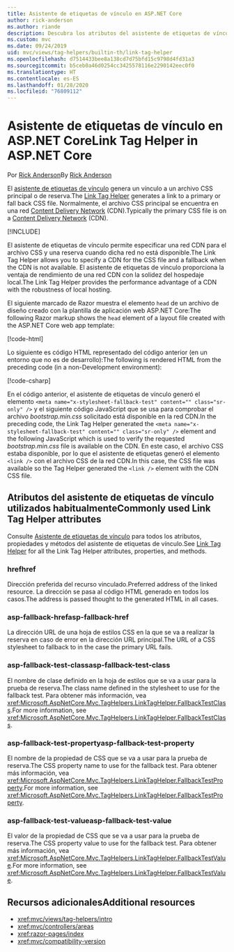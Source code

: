 ```yaml
---
title: Asistente de etiquetas de vínculo en ASP.NET Core
author: rick-anderson
ms.author: riande
description: Descubra los atributos del asistente de etiquetas de vínculo de ASP.NET Core y el papel que desempeña cada atributo al ampliar el comportamiento de la etiqueta de vínculo de código HTML.
ms.custom: mvc
ms.date: 09/24/2019
uid: mvc/views/tag-helpers/builtin-th/link-tag-helper
ms.openlocfilehash: d7514433bee8a138cd7d75bfd15c9798d4fd31a3
ms.sourcegitcommit: b5ceb0a46d0254cc3425578116e2290142eec0f0
ms.translationtype: HT
ms.contentlocale: es-ES
ms.lasthandoff: 01/28/2020
ms.locfileid: "76809112"
---
```

# <a name="link-tag-helper-in-aspnet-core"></a><span data-ttu-id="87538-103">Asistente de etiquetas de vínculo en ASP.NET Core</span><span class="sxs-lookup"><span data-stu-id="87538-103">Link Tag Helper in ASP.NET Core</span></span>

<span data-ttu-id="87538-104">Por [Rick Anderson](https://twitter.com/RickAndMSFT)</span><span class="sxs-lookup"><span data-stu-id="87538-104">By [Rick Anderson](https://twitter.com/RickAndMSFT)</span></span>

<span data-ttu-id="87538-105">El [asistente de etiquetas de vínculo](xref:Microsoft.AspNetCore.Mvc.TagHelpers.LinkTagHelper) genera un vínculo a un archivo CSS principal o de reserva.</span><span class="sxs-lookup"><span data-stu-id="87538-105">The [Link Tag Helper](xref:Microsoft.AspNetCore.Mvc.TagHelpers.LinkTagHelper) generates a link to a primary or fall back CSS file.</span></span> <span data-ttu-id="87538-106">Normalmente, el archivo CSS principal se encuentra en una red [Content Delivery Network](/office365/enterprise/content-delivery-networks#what-exactly-is-a-cdn) (CDN).</span><span class="sxs-lookup"><span data-stu-id="87538-106">Typically the primary CSS file is on a [Content Delivery Network](/office365/enterprise/content-delivery-networks#what-exactly-is-a-cdn) (CDN).</span></span>

[!INCLUDE[](~/includes/cdn.md)]

<span data-ttu-id="87538-107">El asistente de etiquetas de vínculo permite especificar una red CDN para el archivo CSS y una reserva cuando dicha red no está disponible.</span><span class="sxs-lookup"><span data-stu-id="87538-107">The Link Tag Helper allows you to specify a CDN for the CSS file and a fallback when the CDN is not available.</span></span> <span data-ttu-id="87538-108">El asistente de etiquetas de vínculo proporciona la ventaja de rendimiento de una red CDN con la solidez del hospedaje local.</span><span class="sxs-lookup"><span data-stu-id="87538-108">The Link Tag Helper provides the performance advantage of a CDN with the robustness of local hosting.</span></span>

<span data-ttu-id="87538-109">El siguiente marcado de Razor muestra el elemento `head` de un archivo de diseño creado con la plantilla de aplicación web ASP.NET Core:</span><span class="sxs-lookup"><span data-stu-id="87538-109">The following Razor markup shows the `head` element of a layout file created with the ASP.NET Core web app template:</span></span>

[!code-html[](link-tag-helper/sample/_Layout.cshtml?name=snippet)]

<span data-ttu-id="87538-110">Lo siguiente es código HTML representado del código anterior (en un entorno que no es de desarrollo):</span><span class="sxs-lookup"><span data-stu-id="87538-110">The following is rendered HTML from the preceding code (in a non-Development environment):</span></span>

[!code-csharp[](link-tag-helper/sample/HtmlPage1.html)]

<span data-ttu-id="87538-111">En el código anterior, el asistente de etiquetas de vínculo generó el elemento `<meta name="x-stylesheet-fallback-test" content="" class="sr-only" />` y el siguiente código JavaScript que se usa para comprobar el archivo *bootstrap.min.css* solicitado está disponible en la red CDN.</span><span class="sxs-lookup"><span data-stu-id="87538-111">In the preceding code, the Link Tag Helper generated the `<meta name="x-stylesheet-fallback-test" content="" class="sr-only" />` element and the following JavaScript which is used to verify the requested *bootstrap.min.css* file is available on the CDN.</span></span> <span data-ttu-id="87538-112">En este caso, el archivo CSS estaba disponible, por lo que el asistente de etiquetas generó el elemento `<link />` con el archivo CSS de la red CDN.</span><span class="sxs-lookup"><span data-stu-id="87538-112">In this case, the CSS file was available so the Tag Helper generated the `<link />` element with the CDN CSS file.</span></span>

## <a name="commonly-used-link-tag-helper-attributes"></a><span data-ttu-id="87538-113">Atributos del asistente de etiquetas de vínculo utilizados habitualmente</span><span class="sxs-lookup"><span data-stu-id="87538-113">Commonly used Link Tag Helper attributes</span></span>

<span data-ttu-id="87538-114">Consulte [Asistente de etiquetas de vínculo](xref:Microsoft.AspNetCore.Mvc.TagHelpers.LinkTagHelper) para todos los atributos, propiedades y métodos del asistente de etiquetas de vínculo.</span><span class="sxs-lookup"><span data-stu-id="87538-114">See [Link Tag Helper](xref:Microsoft.AspNetCore.Mvc.TagHelpers.LinkTagHelper)  for all the Link Tag Helper attributes, properties, and methods.</span></span>

### <a name="href"></a><span data-ttu-id="87538-115">href</span><span class="sxs-lookup"><span data-stu-id="87538-115">href</span></span>

<span data-ttu-id="87538-116">Dirección preferida del recurso vinculado.</span><span class="sxs-lookup"><span data-stu-id="87538-116">Preferred address of the linked resource.</span></span> <span data-ttu-id="87538-117">La dirección se pasa al código HTML generado en todos los casos.</span><span class="sxs-lookup"><span data-stu-id="87538-117">The address is passed thought to the generated HTML in all cases.</span></span>

### <a name="asp-fallback-href"></a><span data-ttu-id="87538-118">asp-fallback-href</span><span class="sxs-lookup"><span data-stu-id="87538-118">asp-fallback-href</span></span>

<span data-ttu-id="87538-119">La dirección URL de una hoja de estilos CSS en la que se va a realizar la reserva en caso de error en la dirección URL principal.</span><span class="sxs-lookup"><span data-stu-id="87538-119">The URL of a CSS stylesheet to fallback to in the case the primary URL fails.</span></span>

### <a name="asp-fallback-test-class"></a><span data-ttu-id="87538-120">asp-fallback-test-class</span><span class="sxs-lookup"><span data-stu-id="87538-120">asp-fallback-test-class</span></span>

<span data-ttu-id="87538-121">El nombre de clase definido en la hoja de estilos que se va a usar para la prueba de reserva.</span><span class="sxs-lookup"><span data-stu-id="87538-121">The class name defined in the stylesheet to use for the fallback test.</span></span> <span data-ttu-id="87538-122">Para obtener más información, vea <xref:Microsoft.AspNetCore.Mvc.TagHelpers.LinkTagHelper.FallbackTestClass>.</span><span class="sxs-lookup"><span data-stu-id="87538-122">For more information, see <xref:Microsoft.AspNetCore.Mvc.TagHelpers.LinkTagHelper.FallbackTestClass>.</span></span>

### <a name="asp-fallback-test-property"></a><span data-ttu-id="87538-123">asp-fallback-test-property</span><span class="sxs-lookup"><span data-stu-id="87538-123">asp-fallback-test-property</span></span>

<span data-ttu-id="87538-124">El nombre de la propiedad de CSS que se va a usar para la prueba de reserva.</span><span class="sxs-lookup"><span data-stu-id="87538-124">The CSS property name to use for the fallback test.</span></span> <span data-ttu-id="87538-125">Para obtener más información, vea <xref:Microsoft.AspNetCore.Mvc.TagHelpers.LinkTagHelper.FallbackTestProperty>.</span><span class="sxs-lookup"><span data-stu-id="87538-125">For more information, see <xref:Microsoft.AspNetCore.Mvc.TagHelpers.LinkTagHelper.FallbackTestProperty>.</span></span>

### <a name="asp-fallback-test-value"></a><span data-ttu-id="87538-126">asp-fallback-test-value</span><span class="sxs-lookup"><span data-stu-id="87538-126">asp-fallback-test-value</span></span>

<span data-ttu-id="87538-127">El valor de la propiedad de CSS que se va a usar para la prueba de reserva.</span><span class="sxs-lookup"><span data-stu-id="87538-127">The CSS property value to use for the fallback test.</span></span> <span data-ttu-id="87538-128">Para obtener más información, vea <xref:Microsoft.AspNetCore.Mvc.TagHelpers.LinkTagHelper.FallbackTestValue>.</span><span class="sxs-lookup"><span data-stu-id="87538-128">For more information, see <xref:Microsoft.AspNetCore.Mvc.TagHelpers.LinkTagHelper.FallbackTestValue>.</span></span>

## <a name="additional-resources"></a><span data-ttu-id="87538-129">Recursos adicionales</span><span class="sxs-lookup"><span data-stu-id="87538-129">Additional resources</span></span>

* <xref:mvc/views/tag-helpers/intro>
* <xref:mvc/controllers/areas>
* <xref:razor-pages/index>
* <xref:mvc/compatibility-version>

